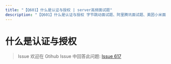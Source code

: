 ```yaml
---
title: "【Q601】什么是认证与授权 | server高频面试题"
description: "【Q601】什么是认证与授权 字节跳动面试题、阿里腾讯面试题、美团小米面试题。"
---
```


# 什么是认证与授权

> Issue
> 欢迎在 Gtihub Issue 中回答此问题: [Issue 617](https://github.com/shfshanyue/Daily-Question/issues/617)
